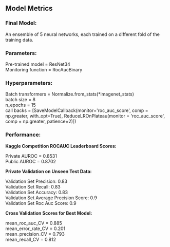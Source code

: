 ## Model Metrics

### Final Model: 
An ensemble of 5 neural networks, each trained on a different fold of the training data. 

### Parameters:
Pre-trained model = ResNet34 \
Monitoring function = RocAucBinary

### Hyperparameters:
Batch transformers = Normalize.from_stats(*imagenet_stats) \
batch size = 8 \
n_epochs = 15 \
call backs = [SaveModelCallback(monitor='roc_auc_score', comp = np.greater, with_opt=True), ReduceLROnPlateau(monitor = 'roc_auc_score', comp = np.greater, patience=2)])

### Performance:

**Kaggle Competition ROCAUC Leaderboard Scores:**

Private AUROC = 0.8531 \
Public AUROC = 0.8702

**Private Validation on Unseen Test Data:** 

Validation Set Precision: 0.83 \
Validation Set Recall: 0.83 \
Validation Set Accuracy: 0.83 \
Validation Set Average Precision Score: 0.9 \
Validation Set Roc Auc Score: 0.9

**Cross Validation Scores for Best Model:**

mean_roc_auc_CV = 0.885 \
mean_error_rate_CV = 0.201 \
mean_precision_CV = 0.793 \
mean_recall_CV = 0.812 


